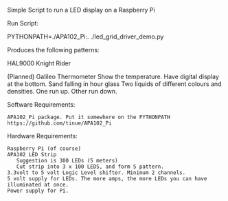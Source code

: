 
Simple Script to run a LED display on a Raspberry Pi

Run Script:

   PYTHONPATH=./APA102_Pi:. ./led_grid_driver_demo.py

Produces the following patterns:

  HAL9000
  Knight Rider

  (Planned)
  Galileo Thermometer
    Show the temperature. Have digital display at the bottom.
  Sand falling in hour glass
  Two liquids of different colours and densities. One run up. Other run down.


Software Requirements:

    APA102_Pi package. Put it somewhere on the PYTHONPATH
    https://github.com/tinue/APA102_Pi

Hardware Requirements:

    Raspberry Pi (of course)
    APA102 LED Strip
       Suggestion is 300 LEDs (5 meters)
       Cut strip into 3 x 100 LEDS, and form S pattern.
    3.3volt to 5 volt Logic Level shifter. Minimum 2 channels.
    5 volt supply for LEDs. The more amps, the more LEDs you can have illuminated at once.
    Power supply for Pi.

